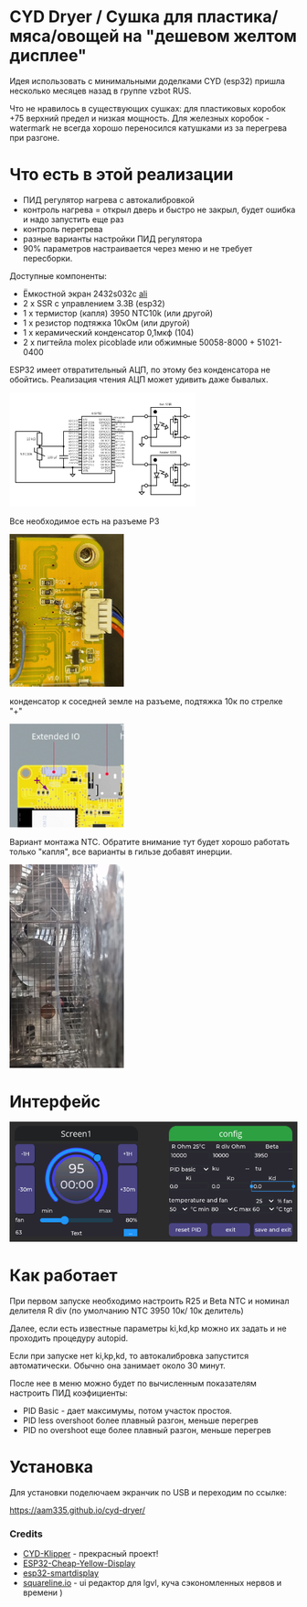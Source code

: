 # CYD Dryer / Сушка для пластика/мяса/овощей на "дешевом желтом дисплее"

Идея использовать с минимальными доделками CYD (esp32) пришла несколько месяцев назад в группе vzbot RUS.

Что не нравилось в существующих сушках: для пластиковых коробок +75 верхний предел и низкая мощность. Для железных коробок - watermark не всегда хорошо переносился катушками из за перегрева при разгоне. 

# Что есть в этой реализации
- ПИД регулятор нагрева с автокалибровкой
- контроль нагрева = открыл дверь и быстро не закрыл, будет ошибка и надо запустить еще раз
- контроль перегрева
- разные варианты настройки ПИД регулятора 
- 90% параметров настраивается через меню и не требует пересборки.

Доступные компоненты:

- Ёмкостной экран 2432s032c [ali](https://sl.aliexpress.ru/p?key=VIEUrKz)
- 2 x SSR с управлением 3.3В (esp32) 
- 1 x термистор (капля) 3950 NTC10k (или другой)
- 1 х резистор подтяжка 10кОм (или другой)
- 1 x керамический конденсатор 0,1мкф (104)
- 2 x пигтейла molex picoblade или обжимные 50058-8000 + 51021-0400

ESP32 имеет отвратительный АЦП, по этому без конденсатора не обойтись. Реализация чтения АЦП может удивить даже бывалых.

<img src="img/circuit.png" height="200"/>

Все необходимое есть на разъеме P3

<img src="img/p3.jpg" width="200"/>

конденсатор к соседней земле на разъеме, подтяжка 10к по стрелке "+"

<img src="img/p3-2.png" width="200"/>

Вариант монтажа NTC. Обратите внимание тут будет хорошо работать только "капля", все варианты в гильзе добавят инерции.

<img src="img/ntc10k.jpg" width="200"/>

# Интерфейс

![ui](/img/gui.png)

# Как работает

При первом запуске необходимо настроить R25 и Beta NTC и номинал делителя R div (по умолчанию NTC 3950 10к/ 10к делитель)

Далее, если есть известные параметры ki,kd,kp можно их задать и не проходить процедуру autopid.

Если при запуске нет ki,kp,kd, то автокалибровка запустится автоматически. Обычно она занимает около 30 минут.

После нее в меню можно будет по вычисленным показателям настроить ПИД коэфициенты:

- PID Basic - дает максимумы, потом участок простоя. 
- PID less overshoot более плавный разгон, меньше перегрев
- PID no overshoot еще более плавный разгон, меньше перегрев


# Установка

Для установки поделючаем экранчик по USB и переходим по ссылке:

https://aam335.github.io/cyd-dryer/


### Credits
- [CYD-Klipper](https://github.com/suchmememanyskill/CYD-Klipper) - прекрасный проект!
- [ESP32-Cheap-Yellow-Display](https://github.com/witnessmenow/ESP32-Cheap-Yellow-Display)
- [esp32-smartdisplay](https://github.com/rzeldent/esp32-smartdisplay)
- [squareline.io](https://squareline.io/) - ui редактор для lgvl, куча сэкономленных нервов и времени )